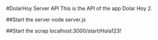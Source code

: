 #DolarHoy Server API
This is the API of the app Dolar Hoy 2.

##Start the server
node server.js

##Start the scrap
localhost:3000/start/Hola123!